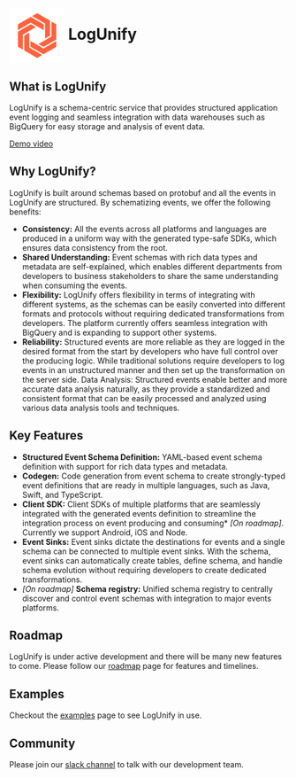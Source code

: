 # <img align="center" width="100" height="100" src="favicon.ico"> LogUnify

## What is LogUnify

LogUnify is a schema-centric service that provides structured application event logging and
seamless integration with data warehouses such as BigQuery for easy storage and analysis of event data.

[Demo video](https://www.youtube.com/embed/HRU1S9qDIVQ?si=6lZ75rKyFNV0Xih5 ":include :type=iframe width=50% height=900px")

## Why LogUnify?

LogUnify is built around schemas based on protobuf and all the events in LogUnify are structured. By schematizing events, we offer the following benefits:

- **Consistency:** All the events across all platforms and languages are produced in a uniform way with the generated type-safe SDKs, which ensures data consistency from the root.
- **Shared Understanding:** Event schemas with rich data types and metadata are self-explained, which enables different departments from developers to business stakeholders to share the same understanding when consuming the events.
- **Flexibility:** LogUnify offers flexibility in terms of integrating with different systems, as the schemas can be easily converted into different formats and protocols without requiring dedicated transformations from developers. The platform currently offers seamless integration with BigQuery and is expanding to support other systems.
- **Reliability:** Structured events are more reliable as they are logged in the desired format from the start by developers who have full control over the producing logic. While traditional solutions require developers to log events in an unstructured manner and then set up the transformation on the server side.
  Data Analysis: Structured events enable better and more accurate data analysis naturally, as they provide a standardized and consistent format that can be easily processed and analyzed using various data analysis tools and techniques.

## Key Features

- **Structured Event Schema Definition:** YAML-based event schema definition with support for rich data types and metadata.
- **Codegen:** Code generation from event schema to create strongly-typed event definitions that are ready in multiple languages, such as Java, Swift, and TypeScript.
- **Client SDK:** Client SDKs of multiple platforms that are seamlessly integrated with the generated events definition to streamline the integration process on event producing and consuming\* _[On roadmap]_. Currently we support Android, iOS and Node.
- **Event Sinks:** Event sinks dictate the destinations for events and a single schema can be connected to multiple event sinks. With the schema, event sinks can automatically create tables, define schema, and handle schema evolution without requiring developers to create dedicated transformations.
- _[On roadmap]_ **Schema registry:** Unified schema registry to centrally discover and control event schemas with integration to major events platforms.

## Roadmap

LogUnify is under active development and there will be many new features to come. Please follow our [roadmap](/roadmap) page for features and timelines.

## Examples

Checkout the [examples](/examples) page to see LogUnify in use.

## Community

Please join our [slack channel](https://join.slack.com/t/logunify/shared_invite/zt-1rko7zvlf-ENDYnVZGRb3v9FdoOBZp1A) to talk with our development team.
